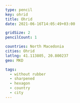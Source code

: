 ```yaml
---
type: pencil
key: ohrid
title: Ohrid
date: 2021-06-16T14:05:49+03:00

gridSize: 2
pencilCount: 1

countries: North Macedonia
cities: Ohrid
latlng: 41.113805, 20.800237
geo: MKD

tags:
  - without rubber
  - sharpened
  - hexagon
  - country
  - city
---
```

